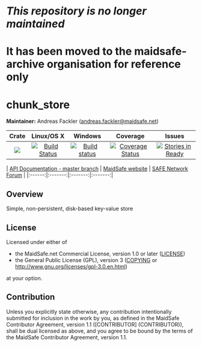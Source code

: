 # ***This repository is no longer maintained***
# It has been moved to the maidsafe-archive organisation for reference only
#
#
#
#
# chunk_store

**Maintainer:** Andreas Fackler (andreas.fackler@maidsafe.net)

|Crate|Linux/OS X|Windows|Coverage|Issues|
|:---:|:--------:|:-----:|:------:|:----:|
|[![](http://meritbadge.herokuapp.com/chunk_store)](https://crates.io/crates/chunk_store)|[![Build Status](https://travis-ci.org/maidsafe/chunk_store.svg?branch=master)](https://travis-ci.org/maidsafe/chunk_store)|[![Build status](https://ci.appveyor.com/api/projects/status/xpb6xbj7aaq6biv5/branch/master?svg=true)](https://ci.appveyor.com/project/MaidSafe-QA/chunk-store/branch/master)|[![Coverage Status](https://coveralls.io/repos/maidsafe/chunk_store/badge.svg?branch=master&service=github)](https://coveralls.io/github/maidsafe/chunk_store?branch=master)|[![Stories in Ready](https://badge.waffle.io/maidsafe/chunk_store.png?label=ready&title=Ready)](https://waffle.io/maidsafe/chunk_store)|

| [API Documentation - master branch](http://docs.maidsafe.net/chunk_store/master) | [MaidSafe website](http://maidsafe.net) | [SAFE Network Forum](https://forum.safenetwork.io) |
|:------:|:-------:|:-------:|:-------:|

## Overview

Simple, non-persistent, disk-based key-value store

## License

Licensed under either of

* the MaidSafe.net Commercial License, version 1.0 or later ([LICENSE](LICENSE))
* the General Public License (GPL), version 3 ([COPYING](COPYING) or http://www.gnu.org/licenses/gpl-3.0.en.html)

at your option.

## Contribution

Unless you explicitly state otherwise, any contribution intentionally submitted for inclusion in the
work by you, as defined in the MaidSafe Contributor Agreement, version 1.1 ([CONTRIBUTOR]
(CONTRIBUTOR)), shall be dual licensed as above, and you agree to be bound by the terms of the
MaidSafe Contributor Agreement, version 1.1.
